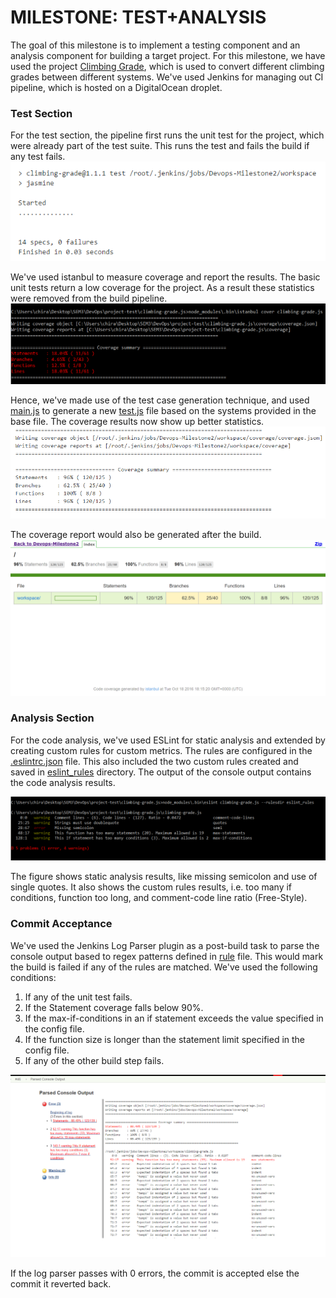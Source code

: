 # MILESTONE: TEST+ANALYSIS

The goal of this milestone is to implement a testing component and an analysis component for building a target project.
For this milestone, we have used the project [Climbing Grade](https://github.com/Grantismo/climbing-grade.js/), which is used to convert different climbing grades between different systems. We've used Jenkins for managing out CI pipeline, which is hosted on a DigitalOcean droplet. 

### Test Section

For the test section, the pipeline first runs the unit test for the project, which were already part of the test suite. This runs the test and fails the build if any test fails.
![img](/img/unit_test.PNG)

We've used istanbul to measure coverage and report the results. The basic unit tests return a low coverage for the project. As a result these statistics were removed from the build pipeline. 
![img](/img/base_coverage.PNG)

Hence, we've made use of the test case generation technique, and used [main.js](https://github.ncsu.edu/sarora6/DevOps-Milestone2/blob/master/main.js) to generate a new [test.js](https://github.ncsu.edu/sarora6/DevOps-Milestone2/blob/master/test.js) file based on the systems provided in the base file. The coverage results now show up better statistics. 
![img](/img/coverage.PNG)

The coverage report would also be generated after the build.
![img](img/coverage_report.PNG)

### Analysis Section

For the code analysis, we've used ESLint for static analysis and extended by creating custom rules for custom metrics. The rules are configured in the [.eslintrc.json](https://github.ncsu.edu/sarora6/DevOps-Milestone2/blob/master/.eslintrc.json) file. This also included the two custom rules created and saved in [eslint_rules](https://github.ncsu.edu/sarora6/DevOps-Milestone2/tree/master/eslint_rules) directory. The output of the console output contains the code analysis results.

![img](/img/eslint.PNG)

The figure shows static analysis results, like missing semicolon and use of single quotes. It also shows the custom rules results, i.e. too many if conditions, function too long, and comment-code line ratio (Free-Style). 

### Commit Acceptance

We've used the Jenkins Log Parser plugin as a post-build task to parse the console output based to regex patterns defined in [rule](https://github.ncsu.edu/sarora6/DevOps-Milestone2/blob/master/parsing_rules/rule) file. This would mark the build is failed if any of the rules are matched. We've used the following conditions:

1. If any of the unit test fails.
2. If the Statement coverage falls below 90%.
2. If the max-if-conditions in an if statement exceeds the value specified in the config file.
3. If the function size is longer than the statement limit specified in the config file.
4. If any of the other build step fails.

![img](/img/log_parser.PNG)

If the log parser passes with 0 errors, the commit is accepted else the commit it reverted back.
